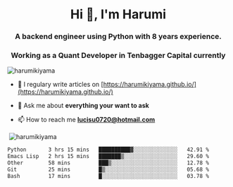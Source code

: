 <h1 align="center">Hi 👋, I'm Harumi</h1>
<h3 align="center">A backend engineer using <b>Python</b> with 8 years experience.</h3>
<h3 align="center">Working as a Quant Developer in <b>Tenbagger Capital</b> currently</h3>

<p align="left"> <img src="https://komarev.com/ghpvc/?username=harumikiyama" alt="harumikiyama" /> </p>


- 📝 I regulary write articles on [https://harumikiyama.github.io/](https://harumikiyama.github.io/)

- 💬 Ask me about **everything your want to ask**

- 📫 How to reach me **lucisu0720@hotmail.com**

<p>&nbsp;<img align="center" src="https://github-readme-stats.vercel.app/api?username=harumikiyama&show_icons=true" alt="harumikiyama" /></p>


<!--START_SECTION:waka-->

```txt
Python       3 hrs 15 mins   ██████████▓░░░░░░░░░░░░░░   42.91 %
Emacs Lisp   2 hrs 15 mins   ███████▒░░░░░░░░░░░░░░░░░   29.60 %
Other        58 mins         ███▒░░░░░░░░░░░░░░░░░░░░░   12.78 %
Git          25 mins         █▒░░░░░░░░░░░░░░░░░░░░░░░   05.68 %
Bash         17 mins         █░░░░░░░░░░░░░░░░░░░░░░░░   03.78 %
```

<!--END_SECTION:waka-->
